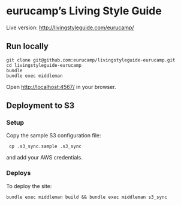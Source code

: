 eurucamp’s Living Style Guide
=============================

Live version: <http://livingstyleguide.com/eurucamp/>


Run locally
-----------

```
git clone git@github.com:eurucamp/livingstyleguide-eurucamp.git
cd livingstyleguide-eurucamp
bundle
bundle exec middleman
```

Open <http://localhost:4567/> in your browser.

Deployment to S3
----------------

### Setup

Copy the sample S3 configuration file:

     cp .s3_sync.sample .s3_sync

and add your AWS credentials.

### Deploys

To deploy the site:

    bundle exec middleman build && bundle exec middleman s3_sync
